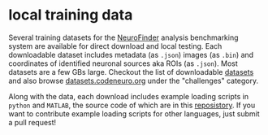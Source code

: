 # local training data

Several training datasets for the [NeuroFinder](http://neurofinder.codeneuro.org) analysis benchmarking system are available for direct download and local testing. Each downloadable dataset includes metadata (as `.json`) images (as `.bin`) and coordinates of identified neuronal sources aka ROIs (as `.json`). Most datasets are a few GBs large. Checkout the list of downloadable [datasets](https://github.com/CodeNeuro/neurofinder/blob/master/local/datasets.md) and also browse [datasets.codeneuro.org](http://datasets.codeneuro.org) under the "challenges" category.

Along with the data, each download includes example loading scripts in `python` and `MATLAB`, the source code of which are in this [reposistory](https://github.com/CodeNeuro/neurofinder). If you want to contribute example loading scripts for other languages, just submit a pull request!
